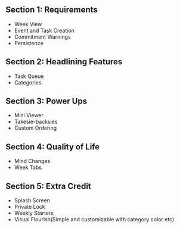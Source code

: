 ## Section 1: Requirements
- Week View
- Event and Task Creation
- Commitment Warnings
- Persistence

## Section 2: Headlining Features
- Task Queue
- Categories

## Section 3: Power Ups
- Mini Viewer 
- Takesie-backsies
- Custom Ordering

## Section 4: Quality of Life
- Mind Changes
- Week Tabs


## Section 5: Extra Credit
- Splash Screen
- Private Lock
- Weekly Starters
- Visual Flourish(Simple and customizable with category color etc)